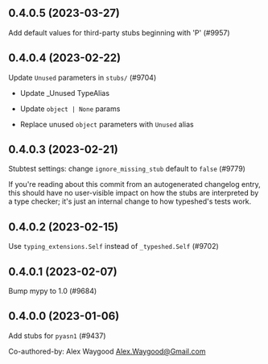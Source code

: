## 0.4.0.5 (2023-03-27)

Add default values for third-party stubs beginning with 'P' (#9957)

## 0.4.0.4 (2023-02-22)

Update `Unused` parameters in `stubs/` (#9704)

* Update _Unused TypeAlias

* Update `object | None` params

* Replace unused `object` parameters with `Unused` alias

## 0.4.0.3 (2023-02-21)

Stubtest settings: change `ignore_missing_stub` default to `false` (#9779)

If you're reading about this commit from an autogenerated changelog entry, this should have no user-visible impact on how the stubs are interpreted by a type checker; it's just an internal change to how typeshed's tests work.

## 0.4.0.2 (2023-02-15)

Use `typing_extensions.Self` instead of `_typeshed.Self` (#9702)

## 0.4.0.1 (2023-02-07)

Bump mypy to 1.0 (#9684)

## 0.4.0.0 (2023-01-06)

Add stubs for `pyasn1` (#9437)

Co-authored-by: Alex Waygood <Alex.Waygood@Gmail.com>

